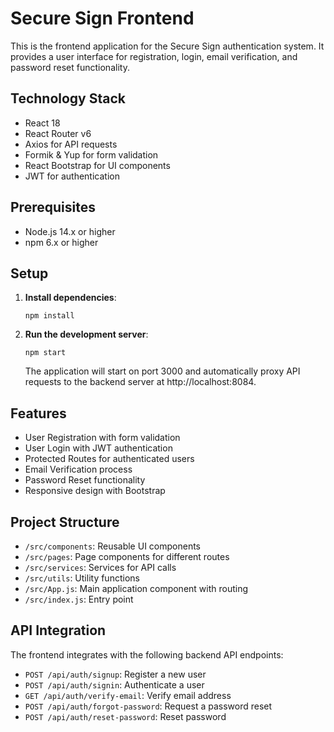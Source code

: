 # Secure Sign Frontend

This is the frontend application for the Secure Sign authentication system. It provides a user interface for registration, login, email verification, and password reset functionality.

## Technology Stack

- React 18
- React Router v6
- Axios for API requests
- Formik & Yup for form validation
- React Bootstrap for UI components
- JWT for authentication

## Prerequisites

- Node.js 14.x or higher
- npm 6.x or higher

## Setup

1. **Install dependencies**:
   ```
   npm install
   ```

2. **Run the development server**:
   ```
   npm start
   ```

   The application will start on port 3000 and automatically proxy API requests to the backend server at http://localhost:8084.

## Features

- User Registration with form validation
- User Login with JWT authentication
- Protected Routes for authenticated users
- Email Verification process
- Password Reset functionality
- Responsive design with Bootstrap

## Project Structure

- `/src/components`: Reusable UI components
- `/src/pages`: Page components for different routes
- `/src/services`: Services for API calls
- `/src/utils`: Utility functions
- `/src/App.js`: Main application component with routing
- `/src/index.js`: Entry point

## API Integration

The frontend integrates with the following backend API endpoints:

- `POST /api/auth/signup`: Register a new user
- `POST /api/auth/signin`: Authenticate a user
- `GET /api/auth/verify-email`: Verify email address
- `POST /api/auth/forgot-password`: Request a password reset
- `POST /api/auth/reset-password`: Reset password 